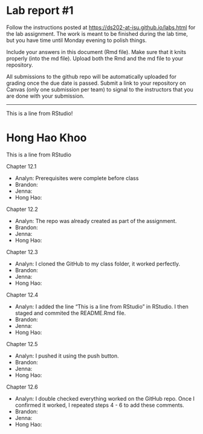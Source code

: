 
<!-- README.md is generated from README.Rmd. Please edit the README.Rmd file -->

# Lab report \#1

Follow the instructions posted at
<https://ds202-at-isu.github.io/labs.html> for the lab assignment. The
work is meant to be finished during the lab time, but you have time
until Monday evening to polish things.

Include your answers in this document (Rmd file). Make sure that it
knits properly (into the md file). Upload both the Rmd and the md file
to your repository.

All submissions to the github repo will be automatically uploaded for
grading once the due date is passed. Submit a link to your repository on
Canvas (only one submission per team) to signal to the instructors that
you are done with your submission.

------------------------------------------------------------------------

This is a line from RStudio!

# Hong Hao Khoo

This is a line from RStudio

Chapter 12.1

- Analyn: Prerequisites were complete before class
- Brandon:
- Jenna:
- Hong Hao:

Chapter 12.2

- Analyn: The repo was already created as part of the assignment.
- Brandon:
- Jenna:
- Hong Hao:

Chapter 12.3

- Analyn: I cloned the GitHub to my class folder, it worked perfectly.
- Brandon:
- Jenna:
- Hong Hao:

Chapter 12.4

- Analyn: I added the line “This is a line from RStudio” in RStudio. I
  then staged and commited the README.Rmd file.
- Brandon:
- Jenna:
- Hong Hao:

Chapter 12.5

- Analyn: I pushed it using the push button.
- Brandon:
- Jenna:
- Hong Hao:

Chapter 12.6

- Analyn: I double checked everything worked on the GitHub repo. Once I
  confirmed it worked, I repeated steps 4 - 6 to add these comments.
- Brandon:
- Jenna:
- Hong Hao:
